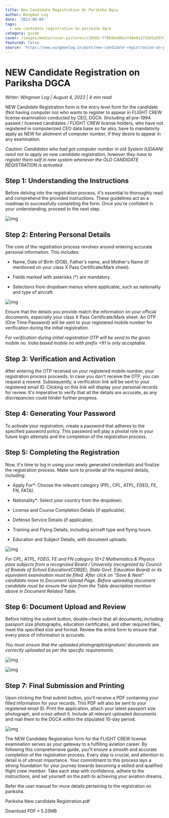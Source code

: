 ```yaml
---
title: New Candidate Registration On Pariksha Dgca
author: Wingman Log
date: '2023-08-04'
tags:
  - new candidate registration on pariksha dgca
category: guide
cover: /images/media/cover-pictures/c3d501-ff869b4d8acf46e6a171683a5970ca51-mv2-8d179e25.png
featured: false
source: 'https://www.wingmanlog.in/post/new-candidate-registration-on-pariksha-dgca'
---
```


# NEW Candidate Registration on Pariksha DGCA

*Writer: Wingman Log | August 4, 2023 | 4 min read*

NEW Candidate Registration form is the entry level form for the candidate (Not having computer no) who wants to register to appear in FLIGHT CREW license examination conducted by CEO, DGCA. (Including all pre-1994 passed / licensed candidates / FLIGHT CREW license holders, who have not registered in computerized CEO data base so far also, have to mandatorily apply as NEW for allotment of computer number, if they desire to appear in any examination.

*Caution: Candidates who had got computer number in old System (UDAAN) need not to apply as new candidate registration, however they have to register them self in new system whenever the OLD CANDIDATE REGISTRATION is activated*

## Step 1: Understanding the Instructions

Before delving into the registration process, it's essential to thoroughly read and comprehend the provided instructions. These guidelines act as a roadmap to successfully completing the form. Once you're confident in your understanding, proceed to the next step.  

![img](/images/media/blog-media/c3d501-3e8d404bddbd4f94ad847a4b513c0937-mv2-04d5ed5c.png)

## Step 2: Entering Personal Details

The core of the registration process revolves around entering accurate personal information. This includes:

*   Name, Date of Birth (DOB), Father's name, and Mother's Name (if mentioned on your class X Pass Certificate/Mark sheet).
    
*   Fields marked with asterisks (\*) are mandatory.
    
*   Selections from dropdown menus where applicable, such as nationality and type of aircraft.

![img](/images/media/blog-media/c3d501-aa55910fcffc4126a6d4b56143a7712b-mv2-75019da4.png)

Ensure that the details you provide match the information on your official documents, especially your class X Pass Certificate/Mark sheet. An OTP (One Time Password) will be sent to your registered mobile number for verification during the initial registration.

*For verification during initial registration OTP will be send to the given mobile no. India based mobile no with prefix +91 is only acceptable.*

## Step 3: Verification and Activation

After entering the OTP received on your registered mobile number, your registration process proceeds. In case you don't receive the OTP, you can request a resend. Subsequently, a verification link will be sent to your registered email ID. Clicking on this link will display your personal records for review. It's imperative to verify that all the details are accurate, as any discrepancies could hinder further progress.

## Step 4: Generating Your Password

To activate your registration, create a password that adheres to the specified password policy. This password will play a pivotal role in your future login attempts and the completion of the registration process.

## Step 5: Completing the Registration

Now, it's time to log in using your newly generated credentials and finalize the registration process. Make sure to provide all the required details, including:

*   Apply For\*: Choose the relevant category (PPL, CPL, ATPL, FDEG, FE, FN, FATA).
    
*   Nationality\*: Select your country from the dropdown.
    
*   License and Course Completion Details (if applicable).
    
*   Defense Service Details (if applicable).
    
*   Training and Flying Details, including aircraft type and flying hours.
    
*   Education and Subject Details, with document uploads.

![img](/images/media/blog-media/c3d501-3ecdce2f4c8c43c7b57bad8af72f82b4-mv2-aedb0ead.png)

*For CPL, ATPL, FDEG, FE and FN category 10+2 Mathematics & Physics pass subjects from a recognized Board / University (recognized by Council of Boards of School Education(COBSE), State Govt. Education Board) or its equivalent examination must be filled. After click on “Save & Next” candidate move to Document Upload Page. Before uploading document candidate must be ensure the size from the Table description mention above in Document Related Table.*

## Step 6: Document Upload and Review

Before hitting the submit button, double-check that all documents, including passport size photographs, education certificates, and other required files, meet the specified size and format. Review the entire form to ensure that every piece of information is accurate.

*You must ensure that the uploaded photograph/signature/ documents are correctly uploaded as per the specific requirements.*

![img](/images/media/blog-media/c3d501-163b218566a744b581eaf2243cd0281a-mv2-8b0415bc.png)

![img](/images/media/blog-media/c3d501-62645c044e584bb7a6df2403c4f0ed78-mv2-3389cd53.png)

## Step 7: Final Submission and Printing

Upon clicking the final submit button, you'll receive a PDF containing your filled information for your records. This PDF will also be sent to your registered email ID. Print the application, attach your latest passport size photograph, and cross-attest it. Include all relevant uploaded documents and mail them to the DGCA within the stipulated 10-day period.

![img](/images/media/blog-media/c3d501-60d7905d3ac447ec8c56d45ff3fa34ee-mv2-a027ea8e.png)

The NEW Candidate Registration form for the FLIGHT CREW license examination serves as your gateway to a fulfilling aviation career. By following this comprehensive guide, you'll ensure a smooth and accurate completion of the registration process. Every step is crucial, and attention to detail is of utmost importance. Your commitment to this process lays a strong foundation for your journey towards becoming a skilled and qualified flight crew member. Take each step with confidence, adhere to the instructions, and set yourself on the path to achieving your aviation dreams.

Refer the user manual for more details pertaining to the registration on pariksha.

Pariksha New candidate Registration.pdf

Download PDF • 5.33MB

